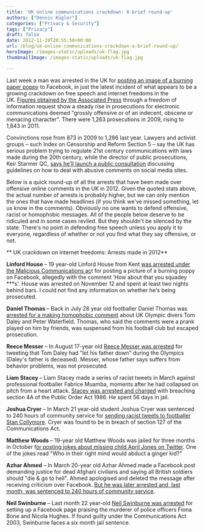 ```yaml
---
title: 'UK online communications crackdown: A brief round-up'
authors: ["Dennis Kügler"]
categories: ["Privacy & Security"]
tags: ["Privacy"]
draft: false
date: 2012-11-19T20:55:58+00:00
url: /blog/uk-online-communications-crackdown-a-brief-round-up/
heroImage: /images-static/uploads/uk-flag.jpg
thumbnailImage: /images-static/uploads/uk-flag.jpg

---
```

Last week a man was arrested in the UK for [posting an image of a burning paper poppy][1] to Facebook, in just the latest incident of what appears to be a growing crackdown on free speech and internet freedoms in the UK. [Figures obtained by the Associated Press][2] through a freedom of information request show a steady rise in prosecutions for electronic communications deemed "grossly offensive or of an indecent, obscene or menacing character". There were 1,263 prosecutions in 2009, rising to 1,843 in 2011.

Convinctions rose from 873 in 2009 to 1,286 last year. Lawyers and activist groups – such Index on Censorship and Reform Section 5 – say the UK has serious problem trying to regulate 21st century communications with laws made during the 20th century, while the director of public prosecutions, Keir Starmer QC, [says he'll launch a public consultation][3] discussing guidelines on how to deal with abusive comments on social media sites.

Below is a quick round-up of all the arrests that have been made over offensive online comments in the UK in 2012. Given the quoted stats above, the actual number of arrests is probably higher, but we can only mention the ones that have made headlines (if you think we've missed something, let us know in the comments). Obviously no one wants to defend offensive, racist or homophobic messages. All of the people below deserve to be ridiculed and in some cases reviled. But they shouldn't be silenced by the state. There's no point in defending free speech unless you apply it to everyone, regardless of whether or not you find what they say offensive, or not.

** UK crackdown on internet freedoms: Arrests made in 2012**

**Linford House** – 19 year-old Linford House from Kent [was arrested under the Malicious Communications ac][4]t for posting a picture of a burning poppy on Facebook, allegedly with the comment 'How about that you squadey \***s'. House was arrested on November 12 and spent at least two nights behind bars. I could not find any information on whether he's being prosecuted.

**Daniel Thomas** – Back in July 28 year old footballer Daniel Thomas was [arrested for a making homophobic comment][5] about UK Olympic divers Tom Daley and Peter Waterfield. Thomas, who said the comments were a prank played on him by friends, was suspensed from his football club but escaped prosecution.

**Reece Messer** – In August 17-year old [Reece Messer was arrested][6] for tweeting that Tom Daley had "let his father down" during the Olympics (Daley's father is deceased). Messer, whose father says suffers from behavior problems, was not prosecuted.

**Liam Stacey** – Liam Stacey made a series of racist tweets in March against professional footballer Fabrice Muamba, moments after he had collapsed on pitch from a heart attack. [Stacey was arrested and charged][7] with breaching section 4A of the Public Order Act 1986. He spent 56 days in jail.

**Joshua Cryer** – In March 21 year-old student Joshua Cryer was sentenced to 240 hours of community service for [sending racist tweets to footballer Stan Collymore][8]. Cryer was found to be in breach of section 127 of the Communications Act.

**Matthew Woods** – 19-year old Matthew Woods was jailed for three months in October f[or posting jokes about missing child April Jones on Twitter][9]. One of the jokes read "Who in their right mind would abduct a ginger kid?"

**Azhar Ahmed** – In March 20-year old Azhar Ahmed made a Facebook post demanding justice for dead Afghani civilians and saying all British soldiers should "die & go to hell". Ahmed apologised and deleted the message after receiving criticism over Facebook. [But he was later arrested and, last month, was sentenced to 240 hours of community service][10].

**Neil Swinburne** – Last month 22 year-old [Neil Swinburne was arrested][11] for setting up a Facebook page praising the murderer of police officers Fiona Bone and Nicola Hughes. If found guilty under the Communications Act 2003, Swinburne faces a six month jail sentence.

 [1]: http://www.guardian.co.uk/uk/2012/nov/12/kent-man-arrested-burning-poppy
 [2]: http://news.yahoo.com/uk-twitter-facebook-rants-land-jail-081322573--finance.html
 [3]: http://www.guardian.co.uk/media/2012/sep/20/dpp-prosecutions-facebook-twitter-abuse
 [4]: http://www.nzherald.co.nz/world/news/article.cfm?c_id=2&objectid=10847187
 [5]: http://www.bbc.co.uk/news/uk-wales-19661950
 [6]: http://www.dailymail.co.uk/news/article-2183494/Tom-Daleys-Twitter-troll-Reece-Messer-lives-benefits-bedsit-father-11-children.html
 [7]: http://www.telegraph.co.uk/sport/football/9169038/Student-jailed-over-Fabrice-Muamba-tweet.html
 [8]: http://www.guardian.co.uk/technology/2012/mar/21/man-racially-abused-collymore-twitter-spared-prison
 [9]: http://www.guardian.co.uk/uk/2012/oct/08/april-jones-matthew-woods-jailed
 [10]: http://blog.indexoncensorship.org/2012/03/13/facebook-offence-azhar-ahmed/
 [11]: http://www.dailymail.co.uk/news/article-2206043/Neil-Swinburne-22-arrested-Dale-Cregan-Facebook-tribute-page.html
